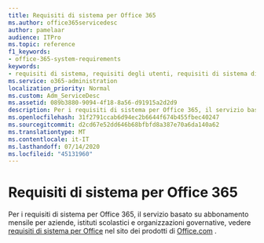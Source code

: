 ```yaml
---
title: Requisiti di sistema per Office 365
ms.author: office365servicedesc
author: pamelaar
audience: ITPro
ms.topic: reference
f1_keywords:
- office-365-system-requirements
keywords:
- requisiti di sistema, requisiti degli utenti, requisiti di sistema di Office 365
ms.service: o365-administration
localization_priority: Normal
ms.custom: Adm_ServiceDesc
ms.assetid: 089b3880-9094-4f18-8a56-d91915a2d2d9
description: Per i requisiti di sistema per Office 365, il servizio basato su abbonamento mensile per aziende, istituti scolastici e organizzazioni governative, vedere requisiti di sistema per Office nel sito dei prodotti di office.com.
ms.openlocfilehash: 31f2791ccab6d94ec2b6644f674b455fbec40247
ms.sourcegitcommit: d2cd67e52dd646b68bfbfd8a387e70a6da140a62
ms.translationtype: MT
ms.contentlocale: it-IT
ms.lasthandoff: 07/14/2020
ms.locfileid: "45131960"
---
```

# <a name="office-365-system-requirements"></a>Requisiti di sistema per Office 365

Per i requisiti di sistema per Office 365, il servizio basato su abbonamento mensile per aziende, istituti scolastici e organizzazioni governative, vedere [requisiti di sistema per Office](https://go.microsoft.com/fwlink/?LinkID=626095&amp;clcid=0x409) nel sito dei prodotti di [Office.com](https://go.microsoft.com/fwlink/?LinkID=509817&amp;clcid=0x409) . 
  


